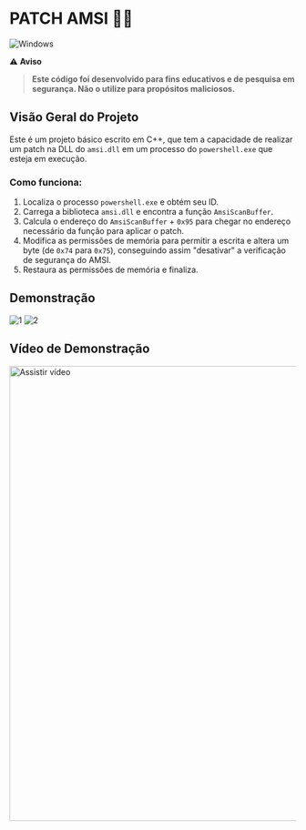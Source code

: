 # PATCH AMSI 🐱‍💻
<img src="https://img.shields.io/badge/platform-Windows-0078d7.svg?style=for-the-badge&logo=appveyor" alt="Windows">

⚠️ **Aviso**  
> **Este código foi desenvolvido para fins educativos e de pesquisa em segurança. Não o utilize para propósitos maliciosos.**

## Visão Geral do Projeto

Este é um projeto básico escrito em C++, que tem a capacidade de realizar um patch na DLL do `amsi.dll` em um processo do `powershell.exe` que esteja em execução.

### Como funciona:

1. Localiza o processo `powershell.exe` e obtém seu ID.
2. Carrega a biblioteca `amsi.dll` e encontra a função `AmsiScanBuffer`.
3. Calcula o endereço do `AmsiScanBuffer` + `0x95` para chegar no endereço necessário da função para aplicar o patch.
4. Modifica as permissões de memória para permitir a escrita e altera um byte (de `0x74` para `0x75`), conseguindo assim "desativar" a verificação de segurança do AMSI.
5. Restaura as permissões de memória e finaliza.

## Demonstração

![1](https://i.imgur.com/BJIKHhA.png)
![2](https://i.imgur.com/ouoMuKj.png)

## Vídeo de Demonstração

<a href="https://www.youtube.com/watch?v=vuxUc-rutq4" target="_blank">
    <img src="https://img.youtube.com/vi/vuxUc-rutq4/0.jpg" alt="Assistir vídeo" width="800" />
</a>
